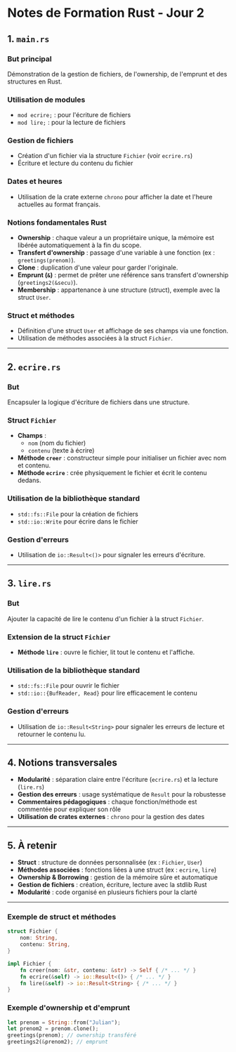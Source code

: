 # Notes de Formation Rust - Jour 2

## 1. `main.rs`

### But principal
Démonstration de la gestion de fichiers, de l'ownership, de l'emprunt et des structures en Rust.

### Utilisation de modules
- `mod ecrire;` : pour l'écriture de fichiers
- `mod lire;` : pour la lecture de fichiers

### Gestion de fichiers
- Création d'un fichier via la structure `Fichier` (voir `ecrire.rs`)
- Écriture et lecture du contenu du fichier

### Dates et heures
- Utilisation de la crate externe `chrono` pour afficher la date et l'heure actuelles au format français.

### Notions fondamentales Rust
- **Ownership** : chaque valeur a un propriétaire unique, la mémoire est libérée automatiquement à la fin du scope.
- **Transfert d'ownership** : passage d'une variable à une fonction (ex : `greetings(prenom)`).
- **Clone** : duplication d'une valeur pour garder l'originale.
- **Emprunt (`&`)** : permet de prêter une référence sans transfert d'ownership (`greetings2(&secu)`).
- **Membership** : appartenance à une structure (struct), exemple avec la struct `User`.

### Struct et méthodes
- Définition d'une struct `User` et affichage de ses champs via une fonction.
- Utilisation de méthodes associées à la struct `Fichier`.

---

## 2. `ecrire.rs`

### But
Encapsuler la logique d'écriture de fichiers dans une structure.

### Struct `Fichier`
- **Champs** :
  - `nom` (nom du fichier)
  - `contenu` (texte à écrire)
- **Méthode `creer`** : constructeur simple pour initialiser un fichier avec nom et contenu.
- **Méthode `ecrire`** : crée physiquement le fichier et écrit le contenu dedans.

### Utilisation de la bibliothèque standard
- `std::fs::File` pour la création de fichiers
- `std::io::Write` pour écrire dans le fichier

### Gestion d'erreurs
- Utilisation de `io::Result<()>` pour signaler les erreurs d'écriture.

---

## 3. `lire.rs`

### But
Ajouter la capacité de lire le contenu d'un fichier à la struct `Fichier`.

### Extension de la struct `Fichier`
- **Méthode `lire`** : ouvre le fichier, lit tout le contenu et l'affiche.

### Utilisation de la bibliothèque standard
- `std::fs::File` pour ouvrir le fichier
- `std::io::{BufReader, Read}` pour lire efficacement le contenu

### Gestion d'erreurs
- Utilisation de `io::Result<String>` pour signaler les erreurs de lecture et retourner le contenu lu.

---

## 4. Notions transversales

- **Modularité** : séparation claire entre l'écriture (`ecrire.rs`) et la lecture (`lire.rs`)
- **Gestion des erreurs** : usage systématique de `Result` pour la robustesse
- **Commentaires pédagogiques** : chaque fonction/méthode est commentée pour expliquer son rôle
- **Utilisation de crates externes** : `chrono` pour la gestion des dates

---

## 5. À retenir

- **Struct** : structure de données personnalisée (ex : `Fichier`, `User`)
- **Méthodes associées** : fonctions liées à une struct (ex : `ecrire`, `lire`)
- **Ownership & Borrowing** : gestion de la mémoire sûre et automatique
- **Gestion de fichiers** : création, écriture, lecture avec la stdlib Rust
- **Modularité** : code organisé en plusieurs fichiers pour la clarté

---

### Exemple de struct et méthodes
```rust
struct Fichier {
    nom: String,
    contenu: String,
}

impl Fichier {
    fn creer(nom: &str, contenu: &str) -> Self { /* ... */ }
    fn ecrire(&self) -> io::Result<()> { /* ... */ }
    fn lire(&self) -> io::Result<String> { /* ... */ }
}
```

### Exemple d'ownership et d'emprunt
```rust
let prenom = String::from("Julian");
let prenom2 = prenom.clone();
greetings(prenom); // ownership transféré
greetings2(&prenom2); // emprunt
```
